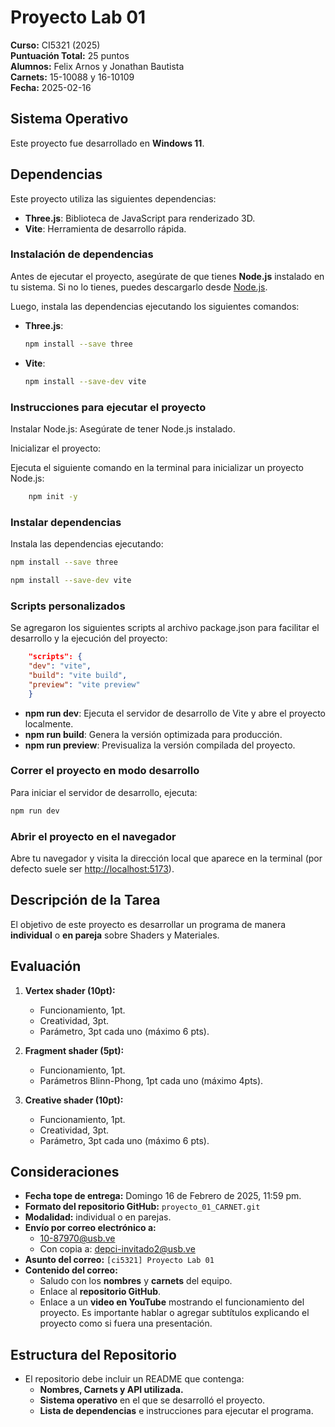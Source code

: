 # Proyecto Lab 01

**Curso:** CI5321 (2025)  
**Puntuación Total:** 25 puntos  
**Alumnos:** Felix Arnos y Jonathan Bautista  
**Carnets:** 15-10088 y 16-10109  
**Fecha:** 2025-02-16

## Sistema Operativo

Este proyecto fue desarrollado en **Windows 11**.

## Dependencias

Este proyecto utiliza las siguientes dependencias:

- **Three.js**: Biblioteca de JavaScript para renderizado 3D.
- **Vite**: Herramienta de desarrollo rápida.

### Instalación de dependencias

Antes de ejecutar el proyecto, asegúrate de que tienes **Node.js** instalado en tu sistema. Si no lo tienes, puedes descargarlo desde [Node.js](https://nodejs.org/).

Luego, instala las dependencias ejecutando los siguientes comandos:

- **Three.js**:

  ```bash
  npm install --save three
  ```

- **Vite**:

  ```bash
  npm install --save-dev vite
  ```

### Instrucciones para ejecutar el proyecto

Instalar Node.js:
Asegúrate de tener Node.js instalado.

Inicializar el proyecto:

Ejecuta el siguiente comando en la terminal para inicializar un proyecto Node.js:

```bash
    npm init -y
```

### Instalar dependencias

Instala las dependencias ejecutando:

```bash
npm install --save three
```

```bash
npm install --save-dev vite
```

### Scripts personalizados

Se agregaron los siguientes scripts al archivo package.json para facilitar el desarrollo y la ejecución del proyecto:

```json
    "scripts": {
    "dev": "vite",
    "build": "vite build",
    "preview": "vite preview"
    }
```

- **npm run dev**: Ejecuta el servidor de desarrollo de Vite y abre el proyecto localmente.
- **npm run build**: Genera la versión optimizada para producción.
- **npm run preview**: Previsualiza la versión compilada del proyecto.

### Correr el proyecto en modo desarrollo

Para iniciar el servidor de desarrollo, ejecuta:

```bash
npm run dev
```

### Abrir el proyecto en el navegador

Abre tu navegador y visita la dirección local que aparece en la terminal (por defecto suele ser <http://localhost:5173>).

## Descripción de la Tarea

El objetivo de este proyecto es desarrollar un programa de manera **individual** o **en pareja** sobre Shaders y Materiales.

## Evaluación

1. **Vertex shader (10pt):**

   - Funcionamiento, 1pt.
   - Creatividad, 3pt.
   - Parámetro, 3pt cada uno (máximo 6 pts).

2. **Fragment shader (5pt):**
   - Funcionamiento, 1pt.
   - Parámetros Blinn-Phong, 1pt cada uno (máximo 4pts).

3. **Creative shader (10pt):**
   - Funcionamiento, 1pt.
   - Creatividad, 3pt.
   - Parámetro, 3pt cada uno (máximo 6 pts).

## Consideraciones

- **Fecha tope de entrega:** Domingo 16 de Febrero de 2025, 11:59 pm.
- **Formato del repositorio GitHub:** `proyecto_01_CARNET.git`
- **Modalidad:** individual o en parejas.
- **Envío por correo electrónico a:**
  - <10-87970@usb.ve>
  - Con copia a: <depci-invitado2@usb.ve>
- **Asunto del correo:** `[ci5321] Proyecto Lab 01`
- **Contenido del correo:**
  - Saludo con los **nombres** y **carnets** del equipo.
  - Enlace al **repositorio GitHub**.
  - Enlace a un **video en YouTube** mostrando el funcionamiento del proyecto. Es importante hablar o agregar subtítulos explicando el proyecto como si fuera una presentación.

## Estructura del Repositorio

- El repositorio debe incluir un README que contenga:
  - **Nombres, Carnets y API utilizada.**
  - **Sistema operativo** en el que se desarrolló el proyecto.
  - **Lista de dependencias** e instrucciones para ejecutar el programa.
